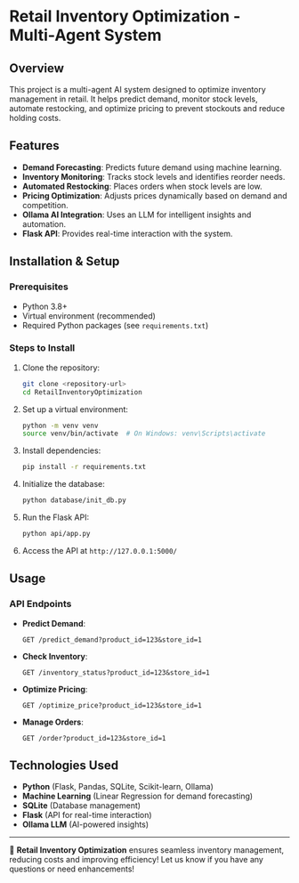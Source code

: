 # Retail Inventory Optimization - Multi-Agent System

## Overview
This project is a multi-agent AI system designed to optimize inventory management in retail. It helps predict demand, monitor stock levels, automate restocking, and optimize pricing to prevent stockouts and reduce holding costs.

## Features
- **Demand Forecasting**: Predicts future demand using machine learning.
- **Inventory Monitoring**: Tracks stock levels and identifies reorder needs.
- **Automated Restocking**: Places orders when stock levels are low.
- **Pricing Optimization**: Adjusts prices dynamically based on demand and competition.
- **Ollama AI Integration**: Uses an LLM for intelligent insights and automation.
- **Flask API**: Provides real-time interaction with the system.

## Installation & Setup
### Prerequisites
- Python 3.8+
- Virtual environment (recommended)
- Required Python packages (see `requirements.txt`)

### Steps to Install
1. Clone the repository:
   ```bash
   git clone <repository-url>
   cd RetailInventoryOptimization
   ```
2. Set up a virtual environment:
   ```bash
   python -m venv venv
   source venv/bin/activate  # On Windows: venv\Scripts\activate
   ```
3. Install dependencies:
   ```bash
   pip install -r requirements.txt
   ```
4. Initialize the database:
   ```bash
   python database/init_db.py
   ```
5. Run the Flask API:
   ```bash
   python api/app.py
   ```
6. Access the API at `http://127.0.0.1:5000/`

## Usage
### API Endpoints
- **Predict Demand**:
  ```
  GET /predict_demand?product_id=123&store_id=1
  ```
- **Check Inventory**:
  ```
  GET /inventory_status?product_id=123&store_id=1
  ```
- **Optimize Pricing**:
  ```
  GET /optimize_price?product_id=123&store_id=1
  ```
- **Manage Orders**:
  ```
  GET /order?product_id=123&store_id=1
  ```

## Technologies Used
- **Python** (Flask, Pandas, SQLite, Scikit-learn, Ollama)
- **Machine Learning** (Linear Regression for demand forecasting)
- **SQLite** (Database management)
- **Flask** (API for real-time interaction)
- **Ollama LLM** (AI-powered insights)

---

🚀 **Retail Inventory Optimization** ensures seamless inventory management, reducing costs and improving efficiency! Let us know if you have any questions or need enhancements!
